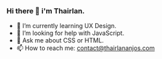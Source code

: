 ### Hi there 👋 i'm Thairlan.

- 🌱 I’m currently learning UX Design. 
- 🤔 I’m looking for help with JavaScript.
- 💬 Ask me about CSS or HTML.
- 📫 How to reach me: contact@thairlananjos.com
